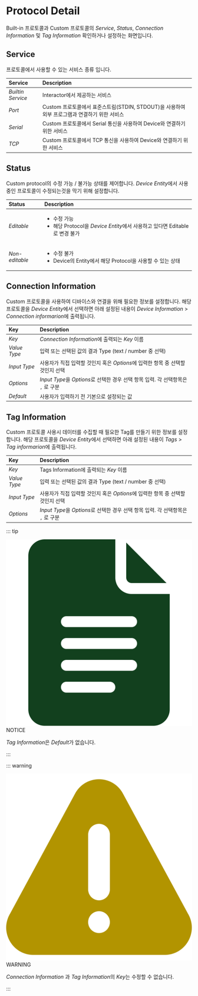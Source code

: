 # Protocol Detail
Built-in 프로토콜과 Custom 프로토콜의 *Service*, *Status*, *Connection Information* 및 *Tag Information* 확인하거나 설정하는 화면입니다. 

## Service
프로토콜에서 사용할 수 있는 서비스 종류 입니다.

| Service | Description |
| :- | :- |
| _Builtin Service_ | Interactor에서 제공하는 서비스 |
| _Port_ | Custom 프로토콜에서 표준스트림(STDIN, STDOUT)을 사용하여 외부 프로그램과 연결하기 위한 서비스 |
| _Serial_ | Custom 프로토콜에서 Serial 통신을 사용하여 Device와 연결하기 위한 서비스 |
| _TCP_ | Custom 프로토콜에서 TCP 통신을 사용하여 Device와 연결하기 위한 서비스  |

## Status
Custom protocol의 수정 가능 / 불가능 상태를 제어합니다. *Device Entity*에서 사용중인 프로토콜이 수정되는것을 막기 위해 설정합니다.

| Status | Description |
| :- | :- |
| _Editable_ | <ul><li>수정 가능</li><li>해당 Protocol을 *Device Entity*에서 사용하고 있다면 Editable로 변경 불가</li></ul> |
| _Non-editable_ | <ul><li>수정 불가</li><li>Device의 Entity에서 해당 Protocol을 사용할 수 있는 상태</li></ul> |


## Connection Information
Custom 프로토콜을 사용하여 디바이스와 연결을 위해 필요한 정보를 설정합니다. 해당 프로토콜을 *Device Entity*에서 선택하면 아래 설정된 내용이 *Device Information* > *Connection informarion*에 출력됩니다.

| Key | Description |
| :- | :- |
| _Key_ | *Connection Information*에 출력되는 *Key* 이름 |
| _Value Type_ | 입력 또는 선택된 값의 결과 Type (text / number 중 선택) |
| _Input Type_ | 사용자가 직접 입력할 것인지 혹은 *Options*에 입력한 항목 중 선택할 것인지 선택 |
| _Options_ | *Input Type*을 *Options*로 선택한 경우 선택 항목 입력. 각 선택항목은 `,` 로 구분 |
| _Default_ | 사용자가 입력하기 전 기본으로 설정되는 값 |


## Tag Information
Custom 프로토콜 사용시 데이터를 수집할 때 필요한 Tag를 만들기 위한 정보를 설정합니다. 해당 프로토콜을 *Device Entity*에서 선택하면 아래 설정된 내용이 *Tags* > *Tag informarion*에 출력됩니다.

| Key | Description |
| :- | :- |
| _Key_ | Tags Information에 출력되는 *Key* 이름 |
| _Value Type_ | 입력 또는 선택된 값의 결과 Type (text / number 중 선택) |
| _Input Type_ | 사용자가 직접 입력할 것인지 혹은 *Options*에 입력한 항목 중 선택할 것인지 선택 |
| _Options_ | *Input Type*을 *Options*로 선택한 경우 선택 항목 입력. 각 선택항목은 `,` 로 구분 |

::: tip <p class="custom-block-title"><img src="../../img/icon/tip.svg">NOTICE</p>

  *Tag Information*은 *Default*가 없습니다.

:::

::: warning <p class="custom-block-title"><img src="../../img/icon/warning.svg">WARNING</p>

  *Connection Information* 과 *Tag Information*의 *Key*는 수정할 수 없습니다.  

:::